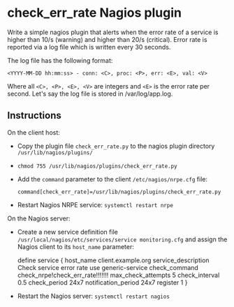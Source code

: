 # check_err_rate Nagios plugin
Write a simple nagios plugin that alerts when the error rate of a service is higher than 10/s (warning) and higher than 20/s (critical).
Error rate is reported via a log file which is written every 30 seconds.

The log file has the following format:

    <YYYY-MM-DD hh:mm:ss> - conn: <C>, proc: <P>, err: <E>, val: <V>
    
Where all `<C>, <P>, <E>, <V>` are integers and `<E>` is the error rate per second. Let's say the log file is stored in /var/log/app.log.

## Instructions

On the client host:

 - Copy the plugin file `check_err_rate.py` to the nagios plugin directory `/usr/lib/nagios/plugins/`
 - `chmod 755 /usr/lib/nagios/plugins/check_err_rate.py`
 - Add the `command` parameter to the client `/etc/nagios/nrpe.cfg` file:

    `command[check_err_rate]=/usr/lib/nagios/plugins/check_err_rate.py`

 -  Restart Nagios NRPE service:
 `systemctl restart nrpe`

On the Nagios server:

 - Create a new service definition file `/usr/local/nagios/etc/services/service monitoring.cfg` and assign the Nagios client to its `host_name` parameter:
 

    define service {
        host_name              client.example.org
        service_description    Check service error rate
        use                    generic-service
        check_command          check_nrpe!check_err_rate!!!!!!!
        max_check_attempts     5
        check_interval         0.5
        check_period           24x7
        notification_period    24x7
        register               1
    }
    
 - Restart the Nagios server:
`systemctl restart nagios` 



